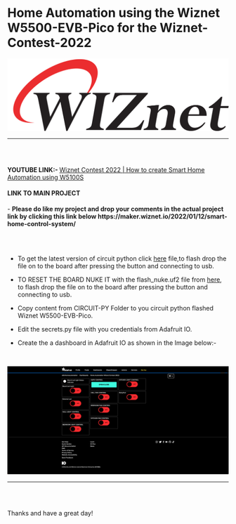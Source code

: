 # Home Automation using the Wiznet W5500-EVB-Pico for the Wiznet-Contest-2022
![Wiznet](assets/cropped-wiznet-logo.png)
<hr/>
<br/><br/>

<b>YOUTUBE LINK:- </b>
[Wiznet Contest 2022 | How to create Smart Home Automation using W5100S](https://www.youtube.com/watch?v=o0HWjFaj6sY)
<br/>

<h4> LINK TO MAIN PROJECT </h4>
- <b> Please do like my project and drop your comments in the actual project link by clicking this link below  
              https://maker.wiznet.io/2022/01/12/smart-home-control-system/</b>
  
  <br/><br/>

- To get the latest version of circuit python click [here](https://downloads.circuitpython.org/bin/raspberry_pi_pico/en_GB/adafruit-circuitpython-raspberry_pi_pico-en_GB-7.2.5.uf2) file,to flash drop the file on to the board after pressing the button and connecting to usb.

- TO RESET THE BOARD NUKE IT with the flash_nuke.uf2 file from [here](https://github.com/The-Tech-Troll-Tube/Wiznet-Contest-2022/raw/main/flash_nuke.uf2), to flash drop the file on to the board after pressing the button and connecting to usb.

- Copy content from CIRCUIT-PY Folder to you circuit python flashed Wiznet W5500-EVB-Pico.

- Edit the secrets.py file with you credentials from Adafruit IO.

- Create the a dashboard in Adafruit IO as shown in the Image below:-
<br/>

![Adafruit-dash-sample](assets/Adafruit-dash-sample.png)
<hr/>
<br/><br/>

  
  Thanks and have a great day!
